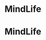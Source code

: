 <!--# [Start Bootstrap - Creative](https://startbootstrap.com/template-overviews/creative/)-->

<!--[Creative](http://startbootstrap.com/template-overviews/creative/) is a one page creative theme for [Bootstrap](http://getbootstrap.com/) created by [Start Bootstrap](http://startbootstrap.com/).-->

<!--## Preview-->

<!--[![Creative Preview](https://startbootstrap.com/assets/img/templates/creative.jpg)](https://blackrockdigital.github.io/startbootstrap-creative/)-->

<!--**[View Live Preview](https://blackrockdigital.github.io/startbootstrap-creative/)**-->

<!--## Status-->

<!--[![GitHub license](https://img.shields.io/badge/license-MIT-blue.svg)](https://raw.githubusercontent.com/BlackrockDigital/startbootstrap-creative/master/LICENSE)-->
<!--[![npm version](https://img.shields.io/npm/v/startbootstrap-creative.svg)](https://www.npmjs.com/package/startbootstrap-creative)-->
<!--[![Build Status](https://travis-ci.org/BlackrockDigital/startbootstrap-creative.svg?branch=master)](https://travis-ci.org/BlackrockDigital/startbootstrap-creative)-->
<!--[![dependencies Status](https://david-dm.org/BlackrockDigital/startbootstrap-creative/status.svg)](https://david-dm.org/BlackrockDigital/startbootstrap-creative)-->
<!--[![devDependencies Status](https://david-dm.org/BlackrockDigital/startbootstrap-creative/dev-status.svg)](https://david-dm.org/BlackrockDigital/startbootstrap-creative?type=dev)-->

<!--## Download and Installation-->

<!--To begin using this template, choose one of the following options to get started:-->
<!--* [Download the latest release on Start Bootstrap](https://startbootstrap.com/template-overviews/creative/)-->
<!--* Install via npm: `npm i startbootstrap-creative`-->
<!--* Clone the repo: `git clone https://github.com/BlackrockDigital/startbootstrap-creative.git`-->
<!--* [Fork, Clone, or Download on GitHub](https://github.com/BlackrockDigital/startbootstrap-creative)-->

<!--## Usage-->

<!--### Basic Usage-->

<!--After downloading, simply edit the HTML and CSS files included with the template in your favorite text editor to make changes. These are the only files you need to worry about, you can ignore everything else! To preview the changes you make to the code, you can open the `index.html` file in your web browser.-->

<!--### Advanced Usage-->

<!--After installation, run `npm install` and then run `gulp dev` which will open up a preview of the template in your default browser, watch for changes to core template files, and live reload the browser when changes are saved. You can view the `gulpfile.js` to see which tasks are included with the dev environment.-->

<!--#### Gulp Tasks-->

<!--- `gulp` the default task that builds everything-->
<!--- `gulp dev` browserSync opens the project in your default browser and live reloads when changes are made-->
<!--- `gulp sass` compiles SCSS files into CSS-->
<!--- `gulp minify-css` minifies the compiled CSS file-->
<!--- `gulp minify-js` minifies the themes JS file-->
<!--- `gulp copy` copies dependencies from node_modules to the vendor directory-->

<!--## Bugs and Issues-->

<!--Have a bug or an issue with this template? [Open a new issue](https://github.com/BlackrockDigital/startbootstrap-creative/issues) here on GitHub or leave a comment on the [template overview page at Start Bootstrap](http://startbootstrap.com/template-overviews/creative/).-->

<!--## Custom Builds-->

<!--You can hire Start Bootstrap to create a custom build of any template, or create something from scratch using Bootstrap. For more information, visit the **[custom design services page](https://startbootstrap.com/bootstrap-design-services/)**.-->

<!--## About-->

<!--Start Bootstrap is an open source library of free Bootstrap templates and themes. All of the free templates and themes on Start Bootstrap are released under the MIT license, which means you can use them for any purpose, even for commercial projects.-->

<!--* https://startbootstrap.com-->
<!--* https://twitter.com/SBootstrap-->

<!--Start Bootstrap was created by and is maintained by **[David Miller](http://davidmiller.io/)**, Owner of [Blackrock Digital](http://blackrockdigital.io/).-->

<!--* http://davidmiller.io-->
<!--* https://twitter.com/davidmillerskt-->
<!--* https://github.com/davidtmiller-->

<!--Start Bootstrap is based on the [Bootstrap](http://getbootstrap.com/) framework created by [Mark Otto](https://twitter.com/mdo) and [Jacob Thorton](https://twitter.com/fat).-->

<!--## Copyright and License-->

<!--Copyright 2013-2018 Blackrock Digital LLC. Code released under the [MIT](https://github.com/BlackrockDigital/startbootstrap-creative/blob/gh-pages/LICENSE) license.-->
# MindLife
# MindLife
